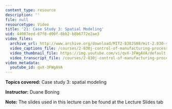 ```yaml
---
content_type: resource
description: ''
file: null
resourcetype: Video
title: '21: Case Study 3: Spatial Modeling'
uid: 44087eed-67f8-d00f-8bb2-b8b6772e2ae3
video_files:
  archive_url: http://www.archive.org/download/MIT2-830JS08/mit-2.830-s08-lec21_300k.mp4
  video_captions_file: /courses/2-830j-control-of-manufacturing-processes-sma-6303-spring-2008/c42c1310dc135719b84d536d1bc48ff7_qvX-3FWgAVA.vtt
  video_thumbnail_file: https://img.youtube.com/vi/qvX-3FWgAVA/default.jpg
  video_transcript_file: /courses/2-830j-control-of-manufacturing-processes-sma-6303-spring-2008/7341a2ea3120c2808e693802f7e1ba4e_qvX-3FWgAVA.pdf
video_metadata:
  youtube_id: qvX-3FWgAVA
---
```


**Topics covered:** Case study 3: spatial modeling

**Instructor:** Duane Boning

**Note:** The slides used in this lecture can be found at the Lecture Slides tab